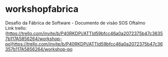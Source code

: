 # workshopfabrica
Desafio da Fábrica de Software - Documento de visão SOS Oftalmo </br>
Link trello: (https://trello.com/invite/b/P40RKDPi/ATTId59bfcc46a0a2072375b47c36357b117A5856264/workshop-po)https://trello.com/invite/b/P40RKDPi/ATTId59bfcc46a0a2072375b47c36357b117A5856264/workshop-po
